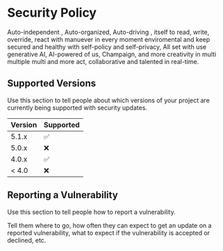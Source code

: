 # Security Policy
Auto-independent , Auto-organized, Auto-driving , itself to read, write, override, react with manuever in every moment enviromental
and keep secured and healthy with self-policy and self-privacy, All set with use generative AI, AI-powered of us, Champaign, and more creativity in multi multiple multi and more act, collaborative and talented in real-time.
## Supported Versions

Use this section to tell people about which versions of your project are
currently being supported with security updates.

| Version | Supported          |
| ------- | ------------------ |
| 5.1.x   | :white_check_mark: |
| 5.0.x   | :x:                |
| 4.0.x   | :white_check_mark: |
| < 4.0   | :x:                |

## Reporting a Vulnerability

Use this section to tell people how to report a vulnerability.

Tell them where to go, how often they can expect to get an update on a
reported vulnerability, what to expect if the vulnerability is accepted or
declined, etc.
